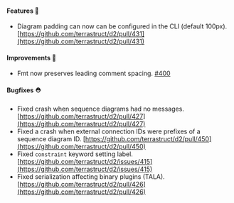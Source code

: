 #### Features 🚀

- Diagram padding can now can be configured in the CLI (default 100px).
  [https://github.com/terrastruct/d2/pull/431](https://github.com/terrastruct/d2/pull/431)

#### Improvements 🧹

- Fmt now preserves leading comment spacing.
  [#400](https://github.com/terrastruct/d2/issues/400)

#### Bugfixes ⛑️

- Fixed crash when sequence diagrams had no messages.
  [https://github.com/terrastruct/d2/pull/427](https://github.com/terrastruct/d2/pull/427)
- Fixed a crash when external connection IDs were prefixes of a sequence diagram ID. [https://github.com/terrastruct/d2/pull/450](https://github.com/terrastruct/d2/pull/450)
- Fixed `constraint` keyword setting label.
  [https://github.com/terrastruct/d2/issues/415](https://github.com/terrastruct/d2/issues/415)
- Fixed serialization affecting binary plugins (TALA).
  [https://github.com/terrastruct/d2/pull/426](https://github.com/terrastruct/d2/pull/426)
